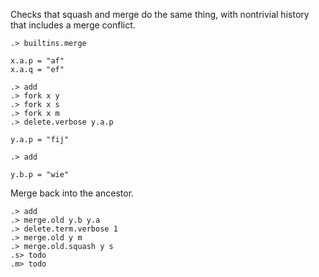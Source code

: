 Checks that squash and merge do the same thing, with nontrivial history that
includes a merge conflict.

```ucm:hide
.> builtins.merge
```

```unison
x.a.p = "af"
x.a.q = "ef"
```

```ucm
.> add
.> fork x y
.> fork x s
.> fork x m
.> delete.verbose y.a.p
```

```unison
y.a.p = "fij"
```

```ucm
.> add
```

```unison
y.b.p = "wie"
```

Merge back into the ancestor.

```ucm
.> add
.> merge.old y.b y.a
.> delete.term.verbose 1
.> merge.old y m
.> merge.old.squash y s
.s> todo
.m> todo
```


